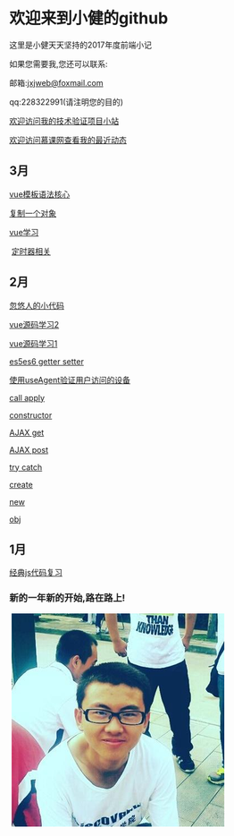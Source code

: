 # 欢迎来到小健的github

这里是小健天天坚持的2017年度前端小记

如果您需要我,您还可以联系:

邮箱:jxjweb@foxmail.com

qq:228322991(请注明您的目的)
 
 [欢迎访问我的技术验证项目小站](http://webjxj.sc2yun.com/)
 
 [欢迎访问慕课网查看我的最近动态](http://www.imooc.com/u/2413606)
 
## 3月

 [vue模板语法核心](zj0304.md)

 [复制一个对象](zj0303.md)
 
 [vue学习](zj0302.md)
 
 [定时器相关](zj0301.md) 
 
## 2月

 [忽悠人的小代码](zk0228.md)
 
 [vue源码学习2](vue02)
 
 [vue源码学习1](vue01)
 
 [es5es6 getter setter](zk02252.md)
 
 [使用useAgent验证用户访问的设备](zk0225.md)
 
 [call apply](zk0224.md)
 
 [constructor](zk0223.md)
 
 [AJAX get](zk0222.md)
 
 [AJAX post](zk0221.md)
 
 [try catch](zk0220.md)
 
 [create](zk0219.md)
 
 [new](zk0218.md)
 
 [obj](zk0217.md)
 
 
## 1月

 [经典js代码复习](zl0101.md)
 
### 新的一年新的开始,路在路上!

 ![我](me.jpg)
